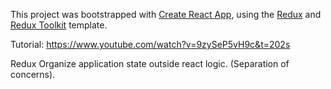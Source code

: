 This project was bootstrapped with [Create React App](https://github.com/facebook/create-react-app), using the [Redux](https://redux.js.org/) and [Redux Toolkit](https://redux-toolkit.js.org/) template.

Tutorial: https://www.youtube.com/watch?v=9zySeP5vH9c&t=202s

Redux Organize application state outside react logic. (Separation of concerns).
